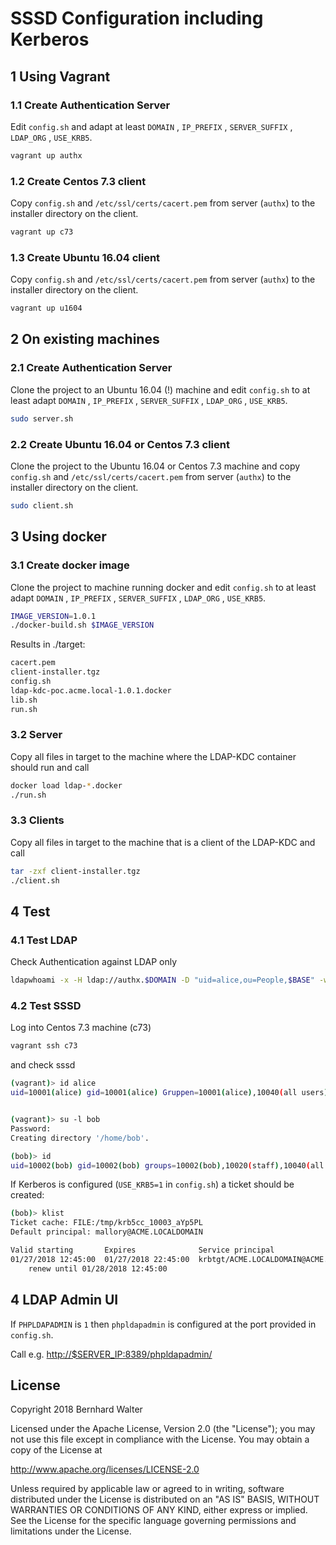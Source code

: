 # SSSD Configuration including Kerberos

## 1 Using Vagrant

### 1.1 Create Authentication Server

Edit `config.sh` and adapt at least `DOMAIN` , `IP_PREFIX` , `SERVER_SUFFIX` , `LDAP_ORG` , `USE_KRB5`.

```bash
vagrant up authx
```

### 1.2 Create Centos 7.3 client

Copy `config.sh` and `/etc/ssl/certs/cacert.pem` from server (`authx`) to the installer directory on the client.

```bash
vagrant up c73
```

### 1.3 Create Ubuntu 16.04 client

Copy `config.sh` and `/etc/ssl/certs/cacert.pem` from server (`authx`) to the installer directory on the client.

```bash
vagrant up u1604
```

## 2 On existing machines

### 2.1 Create Authentication Server

Clone the project to an Ubuntu 16.04 (!) machine and edit `config.sh` to at least adapt `DOMAIN` , `IP_PREFIX` , `SERVER_SUFFIX` , `LDAP_ORG` , `USE_KRB5`.

```bash
sudo server.sh
```

### 2.2 Create Ubuntu 16.04 or Centos 7.3 client

Clone the project to the Ubuntu 16.04 or Centos 7.3 machine and copy `config.sh` and `/etc/ssl/certs/cacert.pem` from server (`authx`) to the installer directory on the client.

```bash
sudo client.sh
```

## 3 Using docker

### 3.1 Create docker image

Clone the project to machine running docker and edit `config.sh` to at least adapt  `DOMAIN` , `IP_PREFIX` , `SERVER_SUFFIX` , `LDAP_ORG` , `USE_KRB5`.

```bash
IMAGE_VERSION=1.0.1
./docker-build.sh $IMAGE_VERSION
```

Results in ./target:

```bash
cacert.pem
client-installer.tgz
config.sh
ldap-kdc-poc.acme.local-1.0.1.docker
lib.sh
run.sh
```

### 3.2 Server

Copy all files in target to the machine where the LDAP-KDC container should run and call

```bash
docker load ldap-*.docker
./run.sh
```

### 3.3 Clients

Copy all files in target to the machine that is a client of the LDAP-KDC and call

```bash
tar -zxf client-installer.tgz
./client.sh
```

## 4 Test

### 4.1 Test LDAP

Check Authentication against LDAP only

```bash
ldapwhoami -x -H ldap://authx.$DOMAIN -D "uid=alice,ou=People,$BASE" -w $PASSWORD
```

### 4.2 Test SSSD

Log into Centos 7.3 machine (c73)

```bash
vagrant ssh c73
```

and check sssd

```bash
(vagrant)> id alice
uid=10001(alice) gid=10001(alice) Gruppen=10001(alice),10040(all users),10060(acme users),10020(staff)


(vagrant)> su -l bob
Password:
Creating directory '/home/bob'.

(bob)> id
uid=10002(bob) gid=10002(bob) groups=10002(bob),10020(staff),10040(all users),10060(acme_users)
```

If Kerberos is configured (`USE_KRB5=1` in `config.sh`) a ticket should be created:

```bash
(bob)> klist
Ticket cache: FILE:/tmp/krb5cc_10003_aYp5PL
Default principal: mallory@ACME.LOCALDOMAIN

Valid starting       Expires              Service principal
01/27/2018 12:45:00  01/27/2018 22:45:00  krbtgt/ACME.LOCALDOMAIN@ACME.LOCALDOMAIN
    renew until 01/28/2018 12:45:00
```

## 4 LDAP Admin UI

If `PHPLDAPADMIN` is `1` then `phpldapadmin` is configured at the port provided in `config.sh`.

Call e.g. <http://$SERVER_IP:8389/phpldapadmin/>


## License

Copyright 2018 Bernhard Walter

Licensed under the Apache License, Version 2.0 (the "License");
you may not use this file except in compliance with the License.
You may obtain a copy of the License at

   <http://www.apache.org/licenses/LICENSE-2.0>

Unless required by applicable law or agreed to in writing, software
distributed under the License is distributed on an "AS IS" BASIS,
WITHOUT WARRANTIES OR CONDITIONS OF ANY KIND, either express or implied.
See the License for the specific language governing permissions and
limitations under the License.

